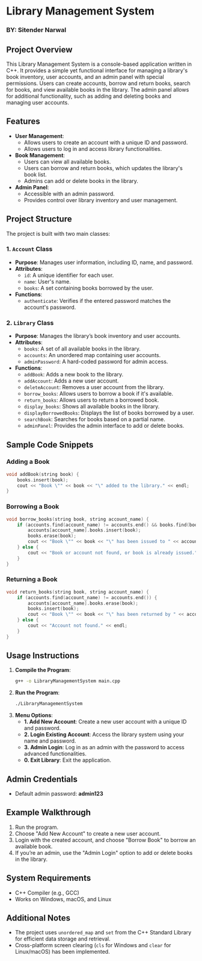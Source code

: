 # Library Management System

### BY: Sitender Narwal

## Project Overview
This Library Management System is a console-based application written in C++. It provides a simple yet functional interface for managing a library's book inventory, user accounts, and an admin panel with special permissions. Users can create accounts, borrow and return books, search for books, and view available books in the library. The admin panel allows for additional functionality, such as adding and deleting books and managing user accounts.

## Features
- **User Management**:
  - Allows users to create an account with a unique ID and password.
  - Allows users to log in and access library functionalities.
- **Book Management**:
  - Users can view all available books.
  - Users can borrow and return books, which updates the library's book list.
  - Admins can add or delete books in the library.
- **Admin Panel**:
  - Accessible with an admin password.
  - Provides control over library inventory and user management.

## Project Structure
The project is built with two main classes:

### 1. `Account` Class
- **Purpose**: Manages user information, including ID, name, and password.
- **Attributes**:
  - `id`: A unique identifier for each user.
  - `name`: User's name.
  - `books`: A set containing books borrowed by the user.
- **Functions**:
  - `authenticate`: Verifies if the entered password matches the account's password.

### 2. `Library` Class
- **Purpose**: Manages the library’s book inventory and user accounts.
- **Attributes**:
  - `books`: A set of all available books in the library.
  - `accounts`: An unordered map containing user accounts.
  - `adminPassword`: A hard-coded password for admin access.
- **Functions**:
  - `addBook`: Adds a new book to the library.
  - `addAccount`: Adds a new user account.
  - `deleteAccount`: Removes a user account from the library.
  - `borrow_books`: Allows users to borrow a book if it's available.
  - `return_books`: Allows users to return a borrowed book.
  - `display_books`: Shows all available books in the library.
  - `displayBorrowedBooks`: Displays the list of books borrowed by a user.
  - `searchBook`: Searches for books based on a partial name.
  - `adminPanel`: Provides the admin interface to add or delete books.

## Sample Code Snippets
### Adding a Book
```cpp
void addBook(string book) {
    books.insert(book);
    cout << "Book \"" << book << "\" added to the library." << endl;
}
```

### Borrowing a Book
```cpp
void borrow_books(string book, string account_name) {
    if (accounts.find(account_name) != accounts.end() && books.find(book) != books.end()) {
        accounts[account_name].books.insert(book);
        books.erase(book);
        cout << "Book \"" << book << "\" has been issued to " << account_name << endl;
    } else {
        cout << "Book or account not found, or book is already issued." << endl;
    }
}
```

### Returning a Book
```cpp
void return_books(string book, string account_name) {
    if (accounts.find(account_name) != accounts.end()) {
        accounts[account_name].books.erase(book);
        books.insert(book);
        cout << "Book \"" << book << "\" has been returned by " << account_name << endl;
    } else {
        cout << "Account not found." << endl;
    }
}
```

## Usage Instructions
1. **Compile the Program**:
   ```bash
   g++ -o LibraryManagementSystem main.cpp
   ```
2. **Run the Program**:
   ```bash
   ./LibraryManagementSystem
   ```
3. **Menu Options**:
   - **1. Add New Account**: Create a new user account with a unique ID and password.
   - **2. Login Existing Account**: Access the library system using your name and password.
   - **3. Admin Login**: Log in as an admin with the password to access advanced functionalities.
   - **0. Exit Library**: Exit the application.

## Admin Credentials
- Default admin password: **admin123**

## Example Walkthrough
1. Run the program.
2. Choose "Add New Account" to create a new user account.
3. Login with the created account, and choose "Borrow Book" to borrow an available book.
4. If you’re an admin, use the "Admin Login" option to add or delete books in the library.

## System Requirements
- C++ Compiler (e.g., GCC)
- Works on Windows, macOS, and Linux

## Additional Notes
- The project uses `unordered_map` and `set` from the C++ Standard Library for efficient data storage and retrieval.
- Cross-platform screen clearing (`cls` for Windows and `clear` for Linux/macOS) has been implemented.

